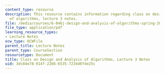 ```yaml
---
content_type: resource
description: This resource contains information regarding class on design and analysis
  of algorithms, lecture 3 notes.
file: /media/courses/6-046j-design-and-analysis-of-algorithms-spring-2015/3dc84e78914f226665357234d6f4e25c_MIT6_046JS15_lec03.pdf
file_type: application/pdf
learning_resource_types:
- Lecture Notes
ocw_type: OCWFile
parent_title: Lecture Notes
parent_type: CourseSection
resourcetype: Document
title: Class on Design and Analysis of Algorithms, Lecture 3 Notes
uid: 3dc84e78-914f-2266-6535-7234d6f4e25c
---
```

